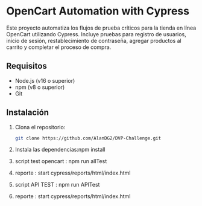 # OpenCart Automation with Cypress

Este proyecto automatiza los flujos de prueba críticos para la tienda en línea OpenCart utilizando Cypress. Incluye pruebas para registro de usuarios, inicio de sesión, restablecimiento de contraseña, agregar productos al carrito y completar el proceso de compra.

## Requisitos

- Node.js (v16 o superior)
- npm (v8 o superior)
- Git

## Instalación

1. Clona el repositorio:
 
   ```bash
   git clone https://github.com/AlanDG2/DVP-Challenge.git

2. Instala las dependencias:npm install

3. script  test opencart :  npm run allTest
   
4.  reporte : start cypress/reports/html/index.html
   
5.  script  API TEST :  npm run APITest 

6.  reporte : start cypress/reports/html/index.html


